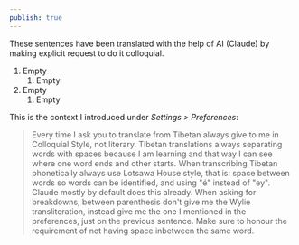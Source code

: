 ```yaml
---
publish: true
---
```


These sentences have been translated with the help of AI (Claude) by making explicit request to do it colloquial.

1. Empty
	1. Empty
2. Empty
	1. Empty

This is the context I introduced under *Settings > Preferences*:
> Every time I ask you to translate from Tibetan always give to me in Colloquial Style, not literary.
> Tibetan translations always separating words with spaces because I am learning and that way I can see where one word ends and other starts.
> When transcribing Tibetan phonetically always use Lotsawa House style, that is: space between words so words can be identified, and using "é" instead of "ey". Claude mostly by default does this already.
> When asking for breakdowns, between parenthesis don't give me the Wylie transliteration, instead give me the one I mentioned in the preferences, just on the previous sentence. Make sure to honour the requirement of not having space inbetween the same word.